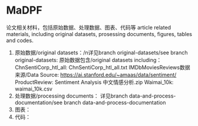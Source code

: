 # MaDPF
论文相关材料，包括原始数据、处理数据、图表、代码等 article related materials, including original datasets, prosessing documents, figures, tables and codes.
1. 原始数据/original datasets：/n详见branch original-datasets/see branch original-datasets:
   原始数据包含/original datasets including：
   ChnSentiCorp_htl_all: ChnSentiCorp_htl_all.txt
   IMDbMoviesReviews数据来源/Data Source: https://ai.stanford.edu/~amaas/data/sentiment/
   ProductReview: Sentiment Analysis 中文情感分析.zip
   Waimai_10k: waimai_10k.csv
2. 处理数据/processing documents：
   详见branch data-and-process-documentation/see branch data-and-process-documentation
3. 图表：
4. 代码：
